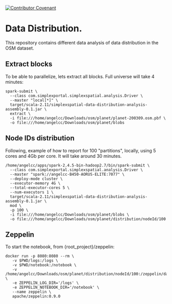 [![Contributor Covenant](https://img.shields.io/badge/Contributor%20Covenant-v2.0%20adopted-ff69b4.svg)](code_of_conduct.md)

# Data Distribution.

This repository contains different data analysis of data distribution in the OSM dataset.


## Extract blocks
To be able to parallelize, lets extract all blocks. Full universe will take 4 minutes:
```shell script
spark-submit \
  --class com.simplexportal.simplexspatial.analysis.Driver \
  --master "local[*]" \
  target/scala-2.11/simplexspatial-data-distribution-analysis-assembly-0.1.jar \
  extract \
  -i file:///home/angelcc/Downloads/osm/planet/planet-200309.osm.pbf \
  -o file:///home/angelcc/Downloads/osm/planet/blobs
```

## Node IDs distribution
Following, example of how to report for 100 "partitions", locally, using 5 cores and 4Gb per core.
It will take around 30 minutes.

```shell script
/home/angelcc/apps/spark-2.4.5-bin-hadoop2.7/bin/spark-submit \
  --class com.simplexportal.simplexspatial.analysis.Driver \
  --master "spark://angelcc-B450-AORUS-ELITE:7077" \
  --deploy-mode cluster \
  --executor-memory 4G \
  --total-executor-cores 5 \
  --num-executors 1 \
  target/scala-2.11/simplexspatial-data-distribution-analysis-assembly-0.1.jar \
  mod \
  -p 100 \
  -i file:///home/angelcc/Downloads/osm/planet/blobs \
  -o file:///home/angelcc/Downloads/osm/planet/distribution/nodeId/100
```


## Zeppelin
To start the notebook, from {root_project}/zeppelin:
```shell script
docker run -p 8080:8080 --rm \
   -v $PWD/logs:/logs \
   -v $PWD/notebook:/notebook \
   -v /home/angelcc/Downloads/osm/planet/distribution/nodeId/100:/zeppelin/data/nodeId \
   -e ZEPPELIN_LOG_DIR='/logs' \
   -e ZEPPELIN_NOTEBOOK_DIR='/notebook' \
   --name zeppelin \
   apache/zeppelin:0.9.0
```
